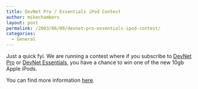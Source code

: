 ```yaml
---
title: DevNet Pro / Essentials iPod Contest
author: mikechambers
layout: post
permalink: /2003/06/09/devnet-pro-essentials-ipod-contest/
categories:
  - General
---
```



Just a quick fyi. We are running a contest where if you subscribe to [DevNet Pro][1] or [DevNet Essentials][2], you have a chance to win one of the new 10gb Apple iPods.

You can find more information [here][3].

 [1]: http://www.macromedia.com/devnet/subscriptions/
 [2]: http://www.macromedia.com/software/drk/
 [3]: http://www.macromedia.com/special/drk/email/